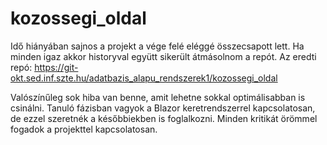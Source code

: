 # kozossegi_oldal

Idő hiányában sajnos a projekt a vége felé eléggé összecsapott lett.
Ha minden igaz akkor historyval együtt sikerült átmásolnom a repót.
Az eredti repó: https://git-okt.sed.inf.szte.hu/adatbazis_alapu_rendszerek1/kozossegi_oldal

Valószínűleg sok hiba van benne, amit lehetne sokkal optimálisabban is csinálni. Tanuló fázisban vagyok a Blazor keretrendszerrel kapcsolatosan, de ezzel szeretnék a későbbiekben is foglalkozni.
Minden kritikát örömmel fogadok a projekttel kapcsolatosan.

